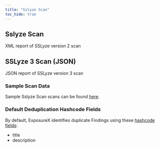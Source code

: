 ```yaml
---
title: "Sslyze Scan"
toc_hide: true
---
```

## Sslyze Scan
XML report of SSLyze version 2 scan

## SSLyze 3 Scan (JSON)
JSON report of SSLyze version 3 scan

### Sample Scan Data
Sample Sslyze Scan scans can be found [here](https://github.com/ExposureX/django-ExposureX/tree/master/unittests/scans/sslyze).

### Default Deduplication Hashcode Fields
By default, ExposureX identifies duplicate Findings using these [hashcode fields](https://docs.exposurex.com/en/working_with_findings/finding_deduplication/about_deduplication/):

- title
- description
